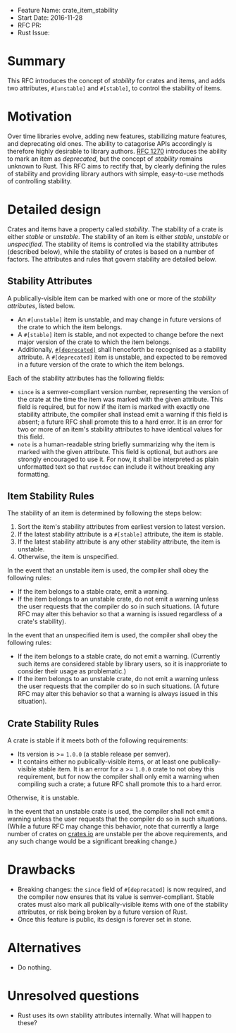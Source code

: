 - Feature Name: crate_item_stability
- Start Date: 2016-11-28
- RFC PR: 
- Rust Issue: 

# Summary
[summary]: #summary

This RFC introduces the concept of *stability* for crates and items, and adds two attributes,
`#[unstable]` and `#[stable]`, to control the stability of items.

# Motivation
[motivation]: #motivation

Over time libraries evolve, adding new features, stabilizing mature features, and deprecating old
ones. The ability to catagorise APIs accordingly is therefore highly desirable to library authors.
[RFC 1270][RFC 1270] introduces the ability to mark an item as *deprecated*, but
the concept of *stability* remains unknown to Rust. This RFC aims to rectify that, by clearly
defining the rules of stability and providing library authors with simple, easy-to-use methods of
controlling stability.

# Detailed design
[design]: #detailed-design

Crates and items have a property called *stability*. The stability of a crate is either *stable*
or *unstable*. The stability of an item is either *stable*, *unstable* or *unspecified*. The
stability of items is controlled via the stability attributes (described below), while the
stability of crates is based on a number of factors. The attributes and rules that govern
stability are detailed below.

## Stability Attributes
[stability-attributes]: #stability-attributes

A publically-visible item can be marked with one or more of the *stability attributes*, listed
below.

* An `#[unstable]` item is unstable, and may change in future versions of the crate to which the
  item belongs.
* A `#[stable]` item is stable, and not expected to change before the next major version of the
  crate to which the item belongs.
* Additionally, [`#[deprecated]`][RFC 1270] shall henceforth be recognised as a stability
  attribute. A `#[deprecated]` item is unstable, and expected to be removed in a future version
  of the crate to which the item belongs.

Each of the stability attributes has the following fields:

* `since` is a semver-compliant version number, representing the version of the crate at the
  time the item was marked with the given attribute. This field is required, but for now if the
  item is marked with exactly one stability attribute, the compiler shall instead emit a warning
  if this field is absent; a future RFC shall promote this to a hard error. It is an error for
  two or more of an item's stability attributes to have identical values for this field.
* `note` is a human-readable string briefly summarizing why the item is marked with the given
  attribute. This field is optional, but authors are strongly encouraged to use it. For now, it
  shall be interpreted as plain unformatted text so that `rustdoc` can include it without
  breaking any formatting.

## Item Stability Rules
[item-stability-rules]: #item-stability-rules

The stability of an item is determined by following the steps below:

1. Sort the item's stability attributes from earliest version to latest version.
2. If the latest stability attribute is a `#[stable]` attribute, the item is stable.
3. If the latest stability attribute is any other stability attribute, the item is unstable.
4. Otherwise, the item is unspecified.

In the event that an unstable item is used, the compiler shall obey the following rules:

* If the item belongs to a stable crate, emit a warning.
* If the item belongs to an unstable crate, do not emit a warning unless the user requests that
  the compiler do so in such situations. (A future RFC may alter this behavior so that a warning
  is issued regardless of a crate's stability).

In the event that an unspecified item is used, the compiler shall obey the following rules:

* If the item belongs to a stable crate, do not emit a warning. (Currently such items are
  considered stable by library users, so it is inapproriate to consider their usage as
  problematic.)
* If the item belongs to an unstable crate, do not emit a warning unless the user requests that
  the compiler do so in such situations. (A future RFC may alter this behavior so that a warning
  is always issued in this situation).

## Crate Stability Rules
[crate-stability-rules]: #crate-stability-rules

A crate is stable if it meets both of the following requirements:

* Its version is >= `1.0.0` (a stable release per semver).
* It contains either no publically-visible items, or at least one publically-visible stable
  item. It is an error for a >= `1.0.0` crate to not obey this requirement, but for now the
  compiler shall only emit a warning when compiling such a crate; a future RFC shall promote
  this to a hard error.

Otherwise, it is unstable.

In the event that an unstable crate is used, the compiler shall not emit a warning unless the
user requests that the compiler do so in such situations. (While a future RFC may change this
behavior, note that currently a large number of crates on [crates.io][crates-io] are unstable
per the above requirements, and any such change would be a significant breaking change.)

# Drawbacks
[drawbacks]: #drawbacks

* Breaking changes: the `since` field of `#[deprecated]` is now required, and the compiler now
  ensures that its value is semver-compliant. Stable crates must also mark all
  publically-visible items with one of the stability attributes, or risk being broken by a
  future version of Rust.
* Once this feature is public, its design is forever set in stone.

# Alternatives
[alternatives]: #alternatives

* Do nothing.

# Unresolved questions
[unresolved]: #unresolved-questions

* Rust uses its own stability attributes internally. What will happen to these?

[RFC 1270]: 1270-deprecation.md
[crates-io]: https://crates.io
